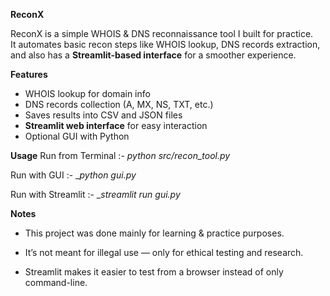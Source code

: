 **ReconX**

ReconX is a simple WHOIS & DNS reconnaissance tool I built for practice.  
It automates basic recon steps like WHOIS lookup, DNS records extraction, and also has a **Streamlit-based interface** for a smoother experience.  



**Features**
- WHOIS lookup for domain info  
- DNS records collection (A, MX, NS, TXT, etc.)  
- Saves results into CSV and JSON files  
- **Streamlit web interface** for easy interaction  
- Optional GUI with Python  



**Usage**
Run from Terminal :-
_python src/recon_tool.py_

Run with GUI :-
__python gui.py_

Run with Streamlit :-
__streamlit run gui.py_


**Notes**

- This project was done mainly for learning & practice purposes.

- It’s not meant for illegal use — only for ethical testing and research.

- Streamlit makes it easier to test from a browser instead of only command-line.
